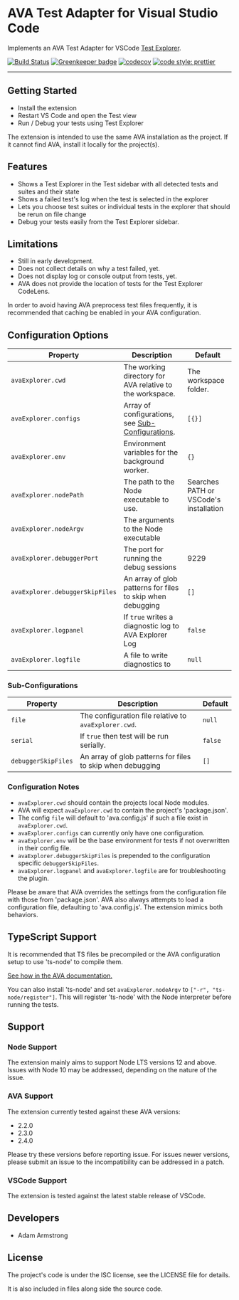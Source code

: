 # AVA Test Adapter for Visual Studio Code

Implements an AVA Test Adapter for VSCode [Test Explorer](https://marketplace.visualstudio.com/items?itemName=hbenl.vscode-test-explorer).

[![Build Status](https://elafris.visualstudio.com/vscode-ava-test-adapter/_apis/build/status/Gwenio.vscode-ava-test-adapter?branchName=master)](https://elafris.visualstudio.com/vscode-ava-test-adapter/_build/latest?definitionId=1&branchName=master)
[![Greenkeeper badge](https://badges.greenkeeper.io/Gwenio/vscode-ava-test-adapter.svg)](https://greenkeeper.io/)
[![codecov](https://codecov.io/gh/Gwenio/vscode-ava-test-adapter/branch/master/graph/badge.svg)](https://codecov.io/gh/Gwenio/vscode-ava-test-adapter)
[![code style: prettier](https://img.shields.io/badge/code_style-prettier-ff69b4.svg?style=flat-square)](https://github.com/prettier/prettier)

---

## Getting Started

- Install the extension
- Restart VS Code and open the Test view
- Run / Debug your tests using  Test Explorer

The extension is intended to use the same AVA installation as the project.
If it cannot find AVA, install it locally for the project(s).

## Features

- Shows a Test Explorer in the Test sidebar with all detected tests and suites and their state
- Shows a failed test's log when the test is selected in the explorer
- Lets you choose test suites or individual tests in the explorer that should be rerun on file change
- Debug your tests easily from the Test Explorer sidebar.

## Limitations

- Still in early development.
- Does not collect details on why a test failed, yet.
- Does not display log or console output from tests, yet.
- AVA does not provide the location of tests for the Test Explorer CodeLens.

In order to avoid having AVA preprocess test files frequently, it is recommended
that caching be enabled in your AVA configuration.

## Configuration Options

| Property                        | Description                                                             | Default                                |
| ------------------------------- | ----------------------------------------------------------------------- | -------------------------------------- |
| `avaExplorer.cwd`               | The working directory for AVA relative to the workspace.                | The workspace folder.                  |
| `avaExplorer.configs`           | Array of configurations, see [Sub-Configurations](#sub-configurations). | `[{}]`                                 |
| `avaExplorer.env`               | Environment variables for the background worker.                        | `{}`                                   |
| `avaExplorer.nodePath`          | The path to the Node executable to use.                                 | Searches PATH or VSCode's installation |
| `avaExplorer.nodeArgv`          | The arguments to the Node executable                                    |
| `avaExplorer.debuggerPort`      | The port for running the debug sessions                                 | 9229                                   |
| `avaExplorer.debuggerSkipFiles` | An array of glob patterns for files to skip when debugging              | `[]`                                   |
| `avaExplorer.logpanel`          | If `true` writes a diagnostic log to AVA Explorer Log                   | `false`                                |
| `avaExplorer.logfile`           | A file to write diagnostics to                                          | `null`                                 |

### Sub-Configurations

| Property            | Description                                                | Default |
| ------------------- | ---------------------------------------------------------- | ------- |
| `file`              | The configuration file relative to `avaExplorer.cwd`.      | `null`  |
| `serial`            | If `true` then test will be run serially.                  | `false` |
| `debuggerSkipFiles` | An array of glob patterns for files to skip when debugging | `[]`    |

### Configuration Notes

- `avaExplorer.cwd` should contain the projects local Node modules.
- AVA will expect `avaExplorer.cwd` to contain the project's 'package.json'.
- The config `file` will default to 'ava.config.js' if such a file exist in `avaExplorer.cwd`.
- `avaExplorer.configs` can currently only have one configuration.
- `avaExplorer.env` will be the base environment for tests if not overwritten in their config file.
- `avaExplorer.debuggerSkipFiles` is prepended to the configuration specific `debuggerSkipFiles`.
- `avaExplorer.logpanel` and `avaExplorer.logfile` are for troubleshooting the plugin.

Please be aware that AVA overrides the settings from the configuration file with those from 'package.json'.
AVA also always attempts to load a configuration file, defaulting to 'ava.config.js'.
The extension mimics both behaviors.

## TypeScript Support

It is recommended that TS files be precompiled or the AVA configuration setup
to use 'ts-node' to compile them.

[See how in the AVA documentation.](https://github.com/avajs/ava/blob/master/docs/recipes/typescript.md)

You can also install 'ts-node' and set `avaExplorer.nodeArgv` to `["-r", "ts-node/register"]`.
This will register 'ts-node' with the Node interpreter before running the tests.

## Support

### Node Support

The extension mainly aims to support Node LTS versions 12 and above.
Issues with Node 10 may be addressed, depending on the nature of the issue.

### AVA Support

The extension currently tested against these AVA versions:

- 2.2.0
- 2.3.0
- 2.4.0

Please try these versions before reporting issue.
For issues newer versions, please submit an issue to the incompatibility can be addressed in a patch.

### VSCode Support

The extension is tested against the latest stable release of VSCode.

## Developers

- Adam Armstrong

## License

The project's code is under the ISC license, see the LICENSE file for details.

It is also included in files along side the source code.
